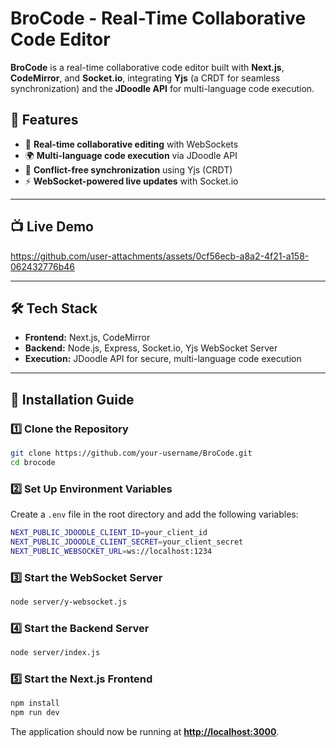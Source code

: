 # BroCode - Real-Time Collaborative Code Editor

**BroCode** is a real-time collaborative code editor built with **Next.js**, **CodeMirror**, and **Socket.io**, integrating **Yjs** (a CRDT for seamless synchronization) and the **JDoodle API** for multi-language code execution.

## 🚀 Features
- 📝 **Real-time collaborative editing** with WebSockets
- 🌍 **Multi-language code execution** via JDoodle API
- 🔄 **Conflict-free synchronization** using Yjs (CRDT)
- ⚡ **WebSocket-powered live updates** with Socket.io

---

## 📺 Live Demo
https://github.com/user-attachments/assets/0cf56ecb-a8a2-4f21-a158-062432776b46

---


## 🛠 Tech Stack
- **Frontend:** Next.js, CodeMirror
- **Backend:** Node.js, Express, Socket.io, Yjs WebSocket Server
- **Execution:** JDoodle API for secure, multi-language code execution

---

## 🔧 Installation Guide

### 1️⃣ Clone the Repository
```sh
git clone https://github.com/your-username/BroCode.git
cd brocode
```
### 2️⃣ Set Up Environment Variables
Create a `.env` file in the root directory and add the following variables:
```sh
NEXT_PUBLIC_JDOODLE_CLIENT_ID=your_client_id
NEXT_PUBLIC_JDOODLE_CLIENT_SECRET=your_client_secret
NEXT_PUBLIC_WEBSOCKET_URL=ws://localhost:1234
```
### 3️⃣ Start the WebSocket Server
```sh
node server/y-websocket.js
```
### 4️⃣ Start the Backend Server
```sh
node server/index.js
```
### 5️⃣ Start the Next.js Frontend
```sh
npm install 
npm run dev
```
The application should now be running at **[http://localhost:3000](http://localhost:3000)**.

